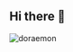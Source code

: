 ## Hi there 👋

<!--
**doramonz/doramonz** is a ✨ _special_ ✨ repository because its `README.md` (this file) appears on your GitHub profile.
Here are some ideas to get you started:
- 🔭 I’m currently working on ...
- 🌱 I’m currently learning ...
- 👯 I’m looking to collaborate on ...
- 🤔 I’m looking for help with ...
- 💬 Ask me about ...
- 📫 How to reach me: ...
- 😄 Pronouns: ...
- ⚡ Fun fact: ...
-->

![doraemon](https://github.com/doramonz/doramonz/assets/32805709/ad282caa-e56b-4bc6-a26e-47ab9aa7b2c2)
